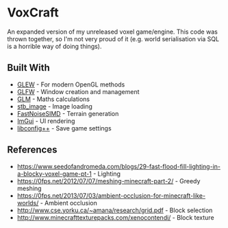 # VoxCraft
An expanded version of my unreleased voxel game/engine. This code was thrown together, so I'm not very proud of it (e.g. world serialisation via SQL is a horrible way of doing things).

## Built With
* [GLEW](http://glew.sourceforge.net/) - For modern OpenGL methods
* [GLFW](http://www.glfw.org/) - Window creation and management
* [GLM](https://glm.g-truc.net/) - Maths calculations
* [stb_image](https://github.com/nothings/stb/blob/master/stb_image.h) - Image loading
* [FastNoiseSIMD](https://github.com/Auburns/FastNoiseSIMD) - Terrain generation
* [ImGui](https://github.com/ocornut/imgui) - UI rendering
* [libconfig++](https://hyperrealm.github.io/libconfig/) - Save game settings

## References
* https://www.seedofandromeda.com/blogs/29-fast-flood-fill-lighting-in-a-blocky-voxel-game-pt-1 - Lighting
* https://0fps.net/2012/07/07/meshing-minecraft-part-2/ - Greedy meshing
* https://0fps.net/2013/07/03/ambient-occlusion-for-minecraft-like-worlds/ - Ambient occlusion
* http://www.cse.yorku.ca/~amana/research/grid.pdf - Block selection
* http://www.minecrafttexturepacks.com/xenocontendi/ - Block texture
